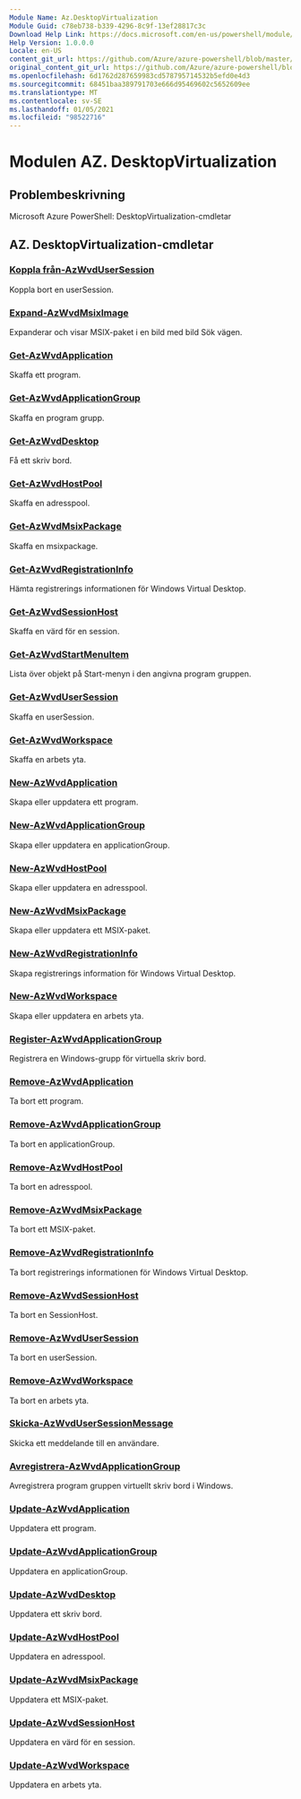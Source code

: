 ```yaml
---
Module Name: Az.DesktopVirtualization
Module Guid: c78eb738-b339-4296-8c9f-13ef28817c3c
Download Help Link: https://docs.microsoft.com/en-us/powershell/module/az.desktopvirtualization
Help Version: 1.0.0.0
Locale: en-US
content_git_url: https://github.com/Azure/azure-powershell/blob/master/src/DesktopVirtualization/help/Az.DesktopVirtualization.md
original_content_git_url: https://github.com/Azure/azure-powershell/blob/master/src/DesktopVirtualization/help/Az.DesktopVirtualization.md
ms.openlocfilehash: 6d1762d287659983cd578795714532b5efd0e4d3
ms.sourcegitcommit: 68451baa389791703e666d95469602c5652609ee
ms.translationtype: MT
ms.contentlocale: sv-SE
ms.lasthandoff: 01/05/2021
ms.locfileid: "98522716"
---
```

# Modulen AZ. DesktopVirtualization
## Problembeskrivning
Microsoft Azure PowerShell: DesktopVirtualization-cmdletar

## AZ. DesktopVirtualization-cmdletar
### [Koppla från-AzWvdUserSession](Disconnect-AzWvdUserSession.md)
Koppla bort en userSession.

### [Expand-AzWvdMsixImage](Expand-AzWvdMsixImage.md)
Expanderar och visar MSIX-paket i en bild med bild Sök vägen.

### [Get-AzWvdApplication](Get-AzWvdApplication.md)
Skaffa ett program.

### [Get-AzWvdApplicationGroup](Get-AzWvdApplicationGroup.md)
Skaffa en program grupp.

### [Get-AzWvdDesktop](Get-AzWvdDesktop.md)
Få ett skriv bord.

### [Get-AzWvdHostPool](Get-AzWvdHostPool.md)
Skaffa en adresspool.

### [Get-AzWvdMsixPackage](Get-AzWvdMsixPackage.md)
Skaffa en msixpackage.

### [Get-AzWvdRegistrationInfo](Get-AzWvdRegistrationInfo.md)
Hämta registrerings informationen för Windows Virtual Desktop.

### [Get-AzWvdSessionHost](Get-AzWvdSessionHost.md)
Skaffa en värd för en session.

### [Get-AzWvdStartMenuItem](Get-AzWvdStartMenuItem.md)
Lista över objekt på Start-menyn i den angivna program gruppen.

### [Get-AzWvdUserSession](Get-AzWvdUserSession.md)
Skaffa en userSession.

### [Get-AzWvdWorkspace](Get-AzWvdWorkspace.md)
Skaffa en arbets yta.

### [New-AzWvdApplication](New-AzWvdApplication.md)
Skapa eller uppdatera ett program.

### [New-AzWvdApplicationGroup](New-AzWvdApplicationGroup.md)
Skapa eller uppdatera en applicationGroup.

### [New-AzWvdHostPool](New-AzWvdHostPool.md)
Skapa eller uppdatera en adresspool.

### [New-AzWvdMsixPackage](New-AzWvdMsixPackage.md)
Skapa eller uppdatera ett MSIX-paket.

### [New-AzWvdRegistrationInfo](New-AzWvdRegistrationInfo.md)
Skapa registrerings information för Windows Virtual Desktop.

### [New-AzWvdWorkspace](New-AzWvdWorkspace.md)
Skapa eller uppdatera en arbets yta.

### [Register-AzWvdApplicationGroup](Register-AzWvdApplicationGroup.md)
Registrera en Windows-grupp för virtuella skriv bord.

### [Remove-AzWvdApplication](Remove-AzWvdApplication.md)
Ta bort ett program.

### [Remove-AzWvdApplicationGroup](Remove-AzWvdApplicationGroup.md)
Ta bort en applicationGroup.

### [Remove-AzWvdHostPool](Remove-AzWvdHostPool.md)
Ta bort en adresspool.

### [Remove-AzWvdMsixPackage](Remove-AzWvdMsixPackage.md)
Ta bort ett MSIX-paket.

### [Remove-AzWvdRegistrationInfo](Remove-AzWvdRegistrationInfo.md)
Ta bort registrerings informationen för Windows Virtual Desktop.

### [Remove-AzWvdSessionHost](Remove-AzWvdSessionHost.md)
Ta bort en SessionHost.

### [Remove-AzWvdUserSession](Remove-AzWvdUserSession.md)
Ta bort en userSession.

### [Remove-AzWvdWorkspace](Remove-AzWvdWorkspace.md)
Ta bort en arbets yta.

### [Skicka-AzWvdUserSessionMessage](Send-AzWvdUserSessionMessage.md)
Skicka ett meddelande till en användare.

### [Avregistrera-AzWvdApplicationGroup](Unregister-AzWvdApplicationGroup.md)
Avregistrera program gruppen virtuellt skriv bord i Windows.

### [Update-AzWvdApplication](Update-AzWvdApplication.md)
Uppdatera ett program.

### [Update-AzWvdApplicationGroup](Update-AzWvdApplicationGroup.md)
Uppdatera en applicationGroup.

### [Update-AzWvdDesktop](Update-AzWvdDesktop.md)
Uppdatera ett skriv bord.

### [Update-AzWvdHostPool](Update-AzWvdHostPool.md)
Uppdatera en adresspool.

### [Update-AzWvdMsixPackage](Update-AzWvdMsixPackage.md)
Uppdatera ett MSIX-paket.

### [Update-AzWvdSessionHost](Update-AzWvdSessionHost.md)
Uppdatera en värd för en session.

### [Update-AzWvdWorkspace](Update-AzWvdWorkspace.md)
Uppdatera en arbets yta.

